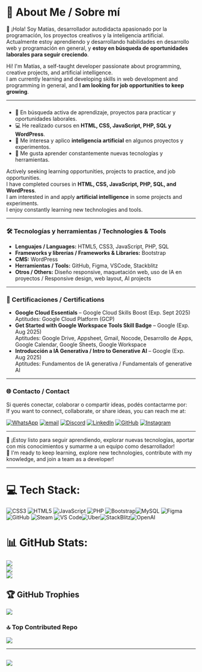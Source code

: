 # 💫 About Me / Sobre mí

👋 ¡Hola! Soy Matías, desarrollador autodidacta apasionado por la programación, los proyectos creativos y la inteligencia artificial.  
Actualmente estoy aprendiendo y desarrollando habilidades en desarrollo web y programación en general, y **estoy en búsqueda de oportunidades laborales para seguir creciendo**.

Hi! I'm Matías, a self-taught developer passionate about programming, creative projects, and artificial intelligence.  
I am currently learning and developing skills in web development and programming in general, and **I am looking for job opportunities to keep growing**.

---

### 

- 🎯 En búsqueda activa de aprendizaje, proyectos para practicar y oportunidades laborales.  
- 💻 He realizado cursos en **HTML, CSS, JavaScript, PHP, SQL y WordPress**.  
- 🤖 Me interesa y aplico **inteligencia artificial** en algunos proyectos y experimentos.  
- 🧠 Me gusta aprender constantemente nuevas tecnologías y herramientas.

Actively seeking learning opportunities, projects to practice, and job opportunities.  
I have completed courses in **HTML, CSS, JavaScript, PHP, SQL, and WordPress**.  
I am interested in and apply **artificial intelligence** in some projects and experiments.  
I enjoy constantly learning new technologies and tools.

---

### 🛠️ Tecnologías y herramientas / Technologies & Tools

- **Lenguajes / Languages:** HTML5, CSS3, JavaScript, PHP, SQL  
- **Frameworks y librerías / Frameworks & Libraries:** Bootstrap  
- **CMS:** WordPress  
- **Herramientas / Tools:** GitHub, Figma, VSCode, Stackblitz  
- **Otros / Others:** Diseño responsive, maquetación web, uso de IA en proyectos / Responsive design, web layout, AI projects

---

### 📜 Certificaciones / Certifications

- **Google Cloud Essentials** – Google Cloud Skills Boost (Exp. Sept 2025)  
  Aptitudes: Google Cloud Platform (GCP)  
- **Get Started with Google Workspace Tools Skill Badge** – Google (Exp. Aug 2025)  
  Aptitudes: Google Drive, Appsheet, Gmail, Nocode, Desarrollo de Apps, Google Calendar, Google Sheets, Google Workspace  
- **Introducción a IA Generativa / Intro to Generative AI** – Google (Exp. Aug 2025)  
  Aptitudes: Fundamentos de IA generativa / Fundamentals of generative AI

---

### 🌐 Contacto / Contact

Si querés conectar, colaborar o compartir ideas, podés contactarme por:  
If you want to connect, collaborate, or share ideas, you can reach me at:  

[![WhatsApp](https://img.shields.io/badge/WhatsApp-%2325D366?logo=whatsapp&logoColor=white&style=flat)](https://wa.me/5491123456789)
[![email](https://img.shields.io/badge/Email-D14836?logo=gmail&logoColor=white)](mailto:matias.ferro19@gmail.com) 
[![Discord](https://img.shields.io/badge/Discord-%237289DA.svg?logo=discord&logoColor=white)](https://discord.gg/@matiasf19)
[![LinkedIn](https://img.shields.io/badge/LinkedIn-%230077B5.svg?logo=linkedin&logoColor=white)](https://linkedin.com/in/https://www.linkedin.com/in/matias-ferro-0a8b672a4/)
[![GitHub](https://img.shields.io/badge/GitHub-Profile-%2312100E?logo=github&logoColor=white)](https://github.com/Matiasferro19)
[![Instagram](https://img.shields.io/badge/Instagram-%23E4405F.svg?logo=Instagram&logoColor=white)](https://instagram.com/https://www.instagram.com/matiben__/)

---

💼 ¡Estoy listo para seguir aprendiendo, explorar nuevas tecnologías, aportar con mis conocimientos y sumarme a un equipo como desarrollador!  
💼 I'm ready to keep learning, explore new technologies, contribute with my knowledge, and join a team as a developer!

---

# 💻 Tech Stack:
![CSS3](https://img.shields.io/badge/css3-%231572B6.svg?style=for-the-badge&logo=css3&logoColor=white) ![HTML5](https://img.shields.io/badge/html5-%23E34F26.svg?style=for-the-badge&logo=html5&logoColor=white) ![JavaScript](https://img.shields.io/badge/javascript-%23323330.svg?style=for-the-badge&logo=javascript&logoColor=%23F7DF1E) ![PHP](https://img.shields.io/badge/php-%23777BB4.svg?style=for-the-badge&logo=php&logoColor=white) ![Bootstrap](https://img.shields.io/badge/bootstrap-%238511FA.svg?style=for-the-badge&logo=bootstrap&logoColor=white)![MySQL](https://img.shields.io/badge/mysql-4479A1.svg?style=for-the-badge&logo=mysql&logoColor=white) ![Figma](https://img.shields.io/badge/figma-%23F24E1E.svg?style=for-the-badge&logo=figma&logoColor=white) ![GitHub](https://img.shields.io/badge/github-%23121011.svg?style=for-the-badge&logo=github&logoColor=white) ![Steam](https://img.shields.io/badge/steam-%23000000.svg?style=for-the-badge&logo=steam&logoColor=white) ![VS Code](https://img.shields.io/badge/VS%20Code-007ACC?style=for-the-badge&logo=visual-studio-code&logoColor=white)![Uber](https://img.shields.io/badge/Uber-%23000000.svg?style=for-the-badge&logo=Uber&logoColor=white)![StackBlitz](https://img.shields.io/badge/StackBlitz-0178D4?style=for-the-badge&logo=stackblitz&logoColor=white)![OpenAI](https://img.shields.io/badge/OpenAI-412991?style=for-the-badge&logo=openai&logoColor=white)





# 📊 GitHub Stats:
![](https://github-readme-stats.vercel.app/api?username=Matiasferro19&theme=github_dark_dimmed&hide_border=false&include_all_commits=true&count_private=true)<br/>
![](https://nirzak-streak-stats.vercel.app/?user=Matiasferro19&theme=github_dark_dimmed&hide_border=false)<br/>
![](https://github-readme-stats.vercel.app/api/top-langs/?username=Matiasferro19&theme=github_dark_dimmed&hide_border=false&include_all_commits=true&count_private=true&layout=compact)

## 🏆 GitHub Trophies
![](https://github-profile-trophy.vercel.app/?username=Matiasferro19&theme=nord&no-frame=false&no-bg=true&margin-w=4)

### 🔝 Top Contributed Repo
![](https://github-contributor-stats.vercel.app/api?username=Matiasferro19&limit=5&theme=dark&combine_all_yearly_contributions=true)

---
[![](https://visitcount.itsvg.in/api?id=Matiasferro19&icon=0&color=0)](https://visitcount.itsvg.in)
--------------------------------------------------------------------------------------------------------------------------------------------------------------------------------------




<!-- Proudly created with GPRM ( https://gprm.itsvg.in ) -->
